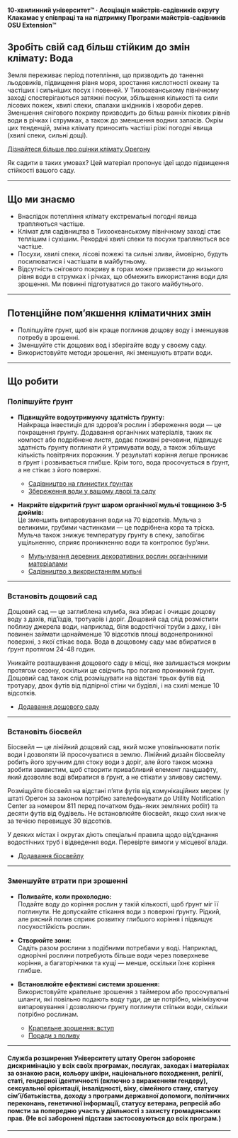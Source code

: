 #### 10-хвилинний університет™ · Асоціація майстрів-садівників округу Клакамас у співпраці та на підтримку Програми майстрів-садівників OSU Extension™

## Зробіть свій сад більш стійким до змін клімату: Вода

Земля переживає період потепління, що призводить до танення льодовиків, підвищення рівня моря, зростання кислотності океану та частіших і сильніших посух і повеней. У Тихоокеанському північному заході спостерігаються затяжні посухи, збільшення кількості та сили лісових пожеж, хвилі спеки, спалахи шкідників і хвороби дерев. Зменшення снігового покриву призводить до більш ранніх пікових рівнів води в річках і струмках, а також до зменшення водних запасів. Окрім цих тенденцій, зміна клімату приносить частіші різкі погодні явища (хвилі спеки, сильні дощі).

[Дізнайтеся більше про оцінки клімату Орегону](https://blogs.oregonstate.edu/occri/oregon-climate-assessments/)

Як садити в таких умовах? Цей матеріал пропонує ідеї щодо підвищення стійкості вашого саду.

---

## Що ми знаємо

- Внаслідок потепління клімату екстремальні погодні явища трапляються частіше.
- Клімат для садівництва в Тихоокеанському північному заході стає теплішим і сухішим. Рекордні хвилі спеки та посухи трапляються все частіше.
- Посухи, хвилі спеки, лісові пожежі та сильні зливи, ймовірно, будуть посилюватися і частішати в майбутньому.
- Відсутність снігового покриву в горах може призвести до низького рівня води в струмках і річках, що обмежить використання води для зрошення. Ми повинні підготуватися до такого майбутнього.

---

## Потенційне пом’якшення кліматичних змін

- Поліпшуйте ґрунт, щоб він краще поглинав дощову воду і зменшував потребу в зрошенні.
- Зменшуйте стік дощових вод і зберігайте воду у своєму саду.
- Використовуйте методи зрошення, які зменшують втрати води.

---

## Що робити

### Поліпшуйте ґрунт

- **Підвищуйте водоутримуючу здатність ґрунту:**  
  Найкраща інвестиція для здоров’я рослин і збереження води — це покращення ґрунту. Додавання органічних матеріалів, таких як компост або подрібнене листя, додає поживні речовини, підвищує здатність ґрунту поглинати й утримувати воду, а також збільшує кількість повітряних порожнин. У результаті коріння легше проникає в ґрунт і розвивається глибше. Крім того, вода просочується в ґрунт, а не стікає з його поверхні.

  - [Садівництво на глинистих ґрунтах](https://cmastergardeners.files.wordpress.com/2022/02/gardening-in-clay-soil.pdf)
  - [Збереження води у вашому дворі та саду](https://catalog.extension.oregonstate.edu/sites/catalog/files/project/pdf/em9125.pdf)

- **Накрийте відкритий ґрунт шаром органічної мульчі товщиною 3-5 дюймів:**  
  Це зменшить випаровування води на 70 відсотків. Мульча з великими, грубими частинками — це подрібнена кора та тріска. Мульча також знижує температуру ґрунту в спеку, запобігає ущільненню, сприяє проникненню води та контролює бур’яни.

  - [Мульчування деревних декоративних рослин органічними матеріалами](https://catalog.extension.oregonstate.edu/sites/catalog/files/project/pdf/ec1629.pdf)
  - [Садівництво з використанням мульчі](https://cmastergardeners.files.wordpress.com/2022/02/gardening-with-mulch.pdf)

---

### Встановіть дощовий сад

Дощовий сад — це заглиблена клумба, яка збирає і очищає дощову воду з дахів, під’їздів, тротуарів і доріг. Дощовий сад слід розмістити поблизу джерела води, наприклад, біля водостічної труби з даху, і він повинен займати щонайменше 10 відсотків площі водонепроникної поверхні, з якої стікає вода. Вода в дощовому саду має вбиратися в ґрунт протягом 24-48 годин.

Уникайте розташування дощового саду в місці, яке залишається мокрим протягом сезону, оскільки це свідчить про погано проникний ґрунт. Дощовий сад також слід розміщувати на відстані трьох футів від тротуару, двох футів від підпірної стіни чи будівлі, і на схилі менше 10 відсотків.

- [Додавання дощового саду](https://cmastergardeners.files.wordpress.com/2023/04/adding-a-rain-garden.pdf)

---

### Встановіть біосвейл

Біосвейл — це лінійний дощовий сад, який може уповільнювати потік води і дозволяти їй просочуватися в землю. Лінійний дизайн біосвейлу робить його зручним для стоку води з доріг, але його також можна зробити звивистим, щоб створити привабливий елемент ландшафту, який дозволяє воді вбиратися в ґрунт, а не стікати у зливову систему.

Розміщуйте біосвейл на відстані п’яти футів від комунікаційних мереж (у штаті Орегон за законом потрібно зателефонувати до Utility Notification Center за номером 811 перед початком будь-яких земляних робіт) та десяти футів від будівель. Не встановлюйте біосвейл, якщо схил нижче за течією перевищує 30 відсотків.

У деяких містах і округах діють спеціальні правила щодо від’єднання водостічних труб і відведення води. Перевірте вимоги у місцевої влади.

- [Додавання біосвейлу](https://cmastergardeners.files.wordpress.com/2023/04/adding-a-bioswale.pdf)

---

### Зменшуйте втрати при зрошенні

- **Поливайте, коли прохолодно:**  
  Подайте воду до коріння рослин у такій кількості, щоб ґрунт міг її поглинути. Не допускайте стікання води з поверхні ґрунту. Рідкий, але рясний полив сприяє розвитку глибшого коріння і підвищує посухостійкість рослин.

- **Створюйте зони:**  
  Садіть разом рослини з подібними потребами у воді. Наприклад, однорічні рослини потребують більше води через поверхневе коріння, а багаторічники та кущі — менше, оскільки їхнє коріння глибше.

- **Встановлюйте ефективні системи зрошення:**  
  Використовуйте крапельне зрошення з таймером або просочувальні шланги, які повільно подають воду туди, де це потрібно, мінімізуючи випаровування і дозволяючи ґрунту поглинути стільки води, скільки потрібно рослинам.

  - [Крапельне зрошення: вступ](https://extension.oregonstate.edu/catalog/pub/em8782-s)
  - [Поради з поливу](https://cmastergardeners.files.wordpress.com/2022/02/watering-tips.pdf)

---

#### Служба розширення Університету штату Орегон забороняє дискримінацію у всіх своїх програмах, послугах, заходах і матеріалах за ознакою раси, кольору шкіри, національного походження, релігії, статі, гендерної ідентичності (включно з вираженням гендеру), сексуальної орієнтації, інвалідності, віку, сімейного стану, статусу сім’ї/батьківства, доходу з програми державної допомоги, політичних переконань, генетичної інформації, статусу ветерана, репресій або помсти за попередню участь у діяльності з захисту громадянських прав. (Не всі заборонені підстави застосовуються до всіх програм.)
---